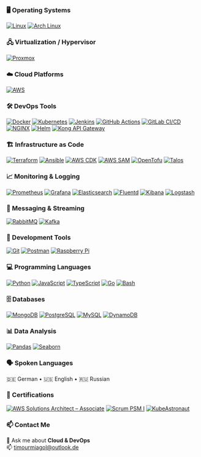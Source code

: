 <!-- Operating Systems -->
### 🖥️ Operating Systems
[![Linux](https://skillicons.dev/icons?i=linux)](https://www.linux.org/)
[![Arch Linux](https://skillicons.dev/icons?i=arch)](https://archlinux.org/)

<!-- Virtualization / Hypervisor -->
### 🖧 Virtualization / Hypervisor
[![Proxmox](https://cdn.jsdelivr.net/gh/devicons/devicon/icons/proxmox/proxmox-original.svg)](https://www.proxmox.com/)

<!-- Cloud Platforms -->
### ☁️ Cloud Platforms
[![AWS](https://skillicons.dev/icons?i=aws)](https://aws.amazon.com/)

<!-- DevOps Tools -->
### 🛠️ DevOps Tools
[![Docker](https://skillicons.dev/icons?i=docker)](https://www.docker.com/)
[![Kubernetes](https://skillicons.dev/icons?i=kubernetes)](https://kubernetes.io/)
[![Jenkins](https://skillicons.dev/icons?i=jenkins)](https://www.jenkins.io/)
[![GitHub Actions](https://skillicons.dev/icons?i=githubactions)](https://github.com/features/actions)
[![GitLab CI/CD](https://skillicons.dev/icons?i=gitlab)](https://about.gitlab.com/stages-devops-lifecycle/continuous-integration/)
[![NGINX](https://skillicons.dev/icons?i=nginx)](https://www.nginx.com/)
[![Helm](https://icon.icepanel.io/Technology/png-shadow-512/Helm.png)](https://helm.sh/)
[![Kong API Gateway](https://skillicons.dev/icons?i=kong)](https://konghq.com/kong/)

<!-- Infrastructure as Code (IaC) -->
### 🏗️ Infrastructure as Code
[![Terraform](https://skillicons.dev/icons?i=terraform)](https://www.terraform.io/)
[![Ansible](https://skillicons.dev/icons?i=ansible)](https://www.ansible.com/)
[![AWS CDK](https://avatars.githubusercontent.com/u/90621382?s=280&v=4)](https://aws.amazon.com/cdk/)
[![AWS SAM](https://encrypted-tbn0.gstatic.com/images?q=tbn:ANd9GcRNT5dwasSXolnrh7_Dqsp1NNBDqV8yIrZefw&s)](https://aws.amazon.com/serverless/sam/)
[![OpenTofu](https://raw.githubusercontent.com/your-repo/icons/opentofu.svg)](https://opentofu.io/)
[![Talos](https://raw.githubusercontent.com/your-repo/icons/talos.svg)](https://talos.dev/)

<!-- Monitoring and Logging -->
### 📈 Monitoring & Logging
[![Prometheus](https://skillicons.dev/icons?i=prometheus)](https://prometheus.io/)
[![Grafana](https://skillicons.dev/icons?i=grafana)](https://grafana.com/)
[![Elasticsearch](https://skillicons.dev/icons?i=elasticsearch)](https://www.elastic.co/elasticsearch/)
[![Fluentd](https://cdn.jsdelivr.net/npm/simple-icons@v14/icons/fluentd.svg)](https://www.fluentd.org/)
[![Kibana](https://cdn.jsdelivr.net/npm/simple-icons@v14/icons/kibana.svg)](https://www.elastic.co/kibana)
[![Logstash](https://cdn.jsdelivr.net/npm/simple-icons@v14/icons/logstash.svg)](https://www.elastic.co/logstash)

<!-- Messaging and Streaming -->
### 💬 Messaging & Streaming
[![RabbitMQ](https://skillicons.dev/icons?i=rabbitmq)](https://www.rabbitmq.com/)
[![Kafka](https://skillicons.dev/icons?i=kafka)](https://kafka.apache.org/)

<!-- Development Tools -->
### 🧰 Development Tools
[![Git](https://skillicons.dev/icons?i=git)](https://git-scm.com/)
[![Postman](https://skillicons.dev/icons?i=postman)](https://www.postman.com/)
[![Raspberry Pi](https://skillicons.dev/icons?i=raspberrypi)](https://www.raspberrypi.org/)

<!-- Programming Languages -->
### 💻 Programming Languages
[![Python](https://skillicons.dev/icons?i=python)](https://www.python.org/)
[![JavaScript](https://skillicons.dev/icons?i=javascript)](https://www.javascript.com/)
[![TypeScript](https://skillicons.dev/icons?i=typescript)](https://www.typescriptlang.org/)
[![Go](https://skillicons.dev/icons?i=go)](https://golang.org/)
[![Bash](https://skillicons.dev/icons?i=bash)](https://www.gnu.org/software/bash/)

<!-- Databases -->
### 🗄️ Databases
[![MongoDB](https://skillicons.dev/icons?i=mongodb)](https://www.mongodb.com/)
[![PostgreSQL](https://skillicons.dev/icons?i=postgresql)](https://www.postgresql.org/)
[![MySQL](https://skillicons.dev/icons?i=mysql)](https://www.mysql.com/)
[![DynamoDB](https://skillicons.dev/icons?i=dynamodb)](https://aws.amazon.com/dynamodb/)

<!-- Data Analysis -->
### 📊 Data Analysis
[![Pandas](https://skillicons.dev/icons?i=pandas)](https://pandas.pydata.org/)
[![Seaborn](https://skillicons.dev/icons?i=seaborn)](https://seaborn.pydata.org/)

<!-- Spoken Languages -->
### 🗣️ Spoken Languages
🇩🇪 German • 🇺🇸 English • 🇷🇺 Russian

<!-- Certifications -->
### 📜 Certifications
[![AWS Solutions Architect – Associate](https://img.shields.io/badge/AWS_Solutions_Architect-FF9900?style=for-the-badge&logo=amazonaws&logoColor=white)](https://aws.amazon.com/certification/certified-solutions-architect-associate/)
[![Scrum PSM I](https://img.shields.io/badge/Scrum_PSM_I-2A5C8A?style=for-the-badge&logo=scrumalliance&logoColor=white)](https://www.scrum.org/certificates/543991)
[![KubeAstronaut](https://img.shields.io/badge/🚀_KubeAstronaut-326CE5?style=for-the-badge&logo=kubernetes&logoColor=white)](https://www.cncf.io/training/kubeastronaut/)

<!-- Contact -->
### 📫 Contact Me
💬 Ask me about **Cloud & DevOps**  
📫 <a href="mailto:timourmiagol@outlook.de">timourmiagol@outlook.de</a>




<!--
**Tim275/Tim275** is a ✨ _special_ ✨ repository because its `README.md` (this file) appears on your GitHub profile.

Here are some ideas to get you started:

-->
